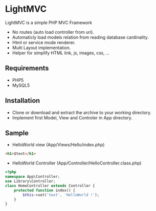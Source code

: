 LightMVC
========

LightMVC is a simple PHP MVC Framework
* No routes (auto load controller from uri).
* Automaticly load models relation from reading database cardinality.
* Html or service mode renderer.
* Multi Layout implementation.
* Helper for simplify HTML link, js, images, css, ...

Requirements
------------

* PHP5
* MySQL5

Installation
------------

* Clone or download and extract the archive to your working directory.
* Implement first Model, View and Controler in App directory.

Sample
------
* HelloWorld view (App/Views/Hello/index.php)
```html
<h1>$text</h1>
```
* HelloWorld Controller (App/Controller/HelloController.class.php)
```php
<?php
namespace App\Controller;
use Library\Controller;
class HomeController extends Controller {
    protected function index() {
        $this->set('text', 'HelloWorld !');
    }
}
```
